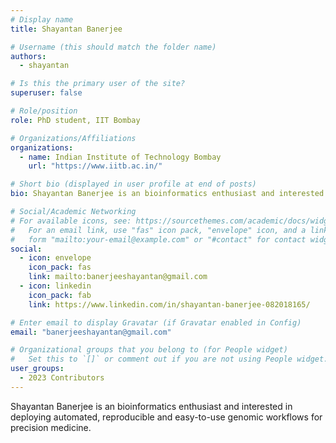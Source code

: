 ```yaml
---
# Display name
title: Shayantan Banerjee

# Username (this should match the folder name)
authors:
  - shayantan

# Is this the primary user of the site?
superuser: false

# Role/position
role: PhD student, IIT Bombay 

# Organizations/Affiliations
organizations:
  - name: Indian Institute of Technology Bombay
    url: "https://www.iitb.ac.in/"

# Short bio (displayed in user profile at end of posts)
bio: Shayantan Banerjee is an bioinformatics enthusiast and interested in deploying automated and reproducible genomic workflows for precision medicine.

# Social/Academic Networking
# For available icons, see: https://sourcethemes.com/academic/docs/widgets/#icons
#   For an email link, use "fas" icon pack, "envelope" icon, and a link in the
#   form "mailto:your-email@example.com" or "#contact" for contact widget.
social:
  - icon: envelope
    icon_pack: fas
    link: mailto:banerjeeshayantan@gmail.com
  - icon: linkedin
    icon_pack: fab
    link: https://www.linkedin.com/in/shayantan-banerjee-082018165/

# Enter email to display Gravatar (if Gravatar enabled in Config)
email: "banerjeeshayantan@gmail.com"

# Organizational groups that you belong to (for People widget)
#   Set this to `[]` or comment out if you are not using People widget.
user_groups:
  - 2023 Contributors
---
```


Shayantan Banerjee is an bioinformatics enthusiast and interested in deploying automated, reproducible and easy-to-use genomic workflows for precision medicine.
